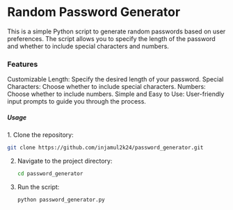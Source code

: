 <h1> Random Password Generator</h1> 
This is a simple Python script to generate random passwords based on user preferences. The script allows you to specify the length of the password and whether to include special characters and numbers.

<h3>Features</h3>
Customizable Length: Specify the desired length of your password.
Special Characters: Choose whether to include special characters.
Numbers: Choose whether to include numbers.
Simple and Easy to Use: User-friendly input prompts to guide you through the process.
<h5>Usage</h5>
1. Clone the repository:

```sh
git clone https://github.com/injamul2k24/password_generator.git
```

2. Navigate to the project directory:
    ```sh
    cd password_generator
    ```

3. Run the script:
    ```sh
    python password_generator.py
    ```







